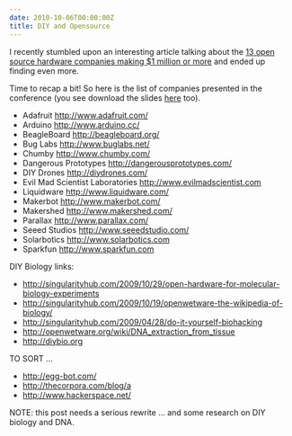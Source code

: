 ```yaml
---
date: 2010-10-06T00:00:00Z
title: DIY and Opensource
---
```


I recently stumbled upon an interesting article talking about the [13 open source hardware companies making $1 million or more](http://singularityhub.com/2010/05/10/13-open-source-hardware-companies-making-1-million-or-more-video/) and ended up finding even more.

Time to recap a bit! So here is the list of companies presented in the conference (you see download the slides <a href="http://www.adafruit.com/pt/fooeastignite2010.pdf">here</a> too).

* Adafruit <http://www.adafruit.com/>
* Arduino <http://www.arduino.cc/>
* BeagleBoard <http://beagleboard.org/>
* Bug Labs <http://www.buglabs.net/>
* Chumby <http://www.chumby.com/>
* Dangerous Prototypes <http://dangerousprototypes.com/>
* DIY Drones <http://diydrones.com/>
* Evil Mad Scientist Laboratories <http://www.evilmadscientist.com>
* Liquidware <http://www.liquidware.com/>
* Makerbot <http://www.makerbot.com/>
* Makershed <http://www.makershed.com/>
* Parallax <http://www.parallax.com/>
* Seeed Studios <http://www.seeedstudio.com/>
* Solarbotics <http://www.solarbotics.com>
* Sparkfun <http://www.sparkfun.com>

DIY Biology links:

* <http://singularityhub.com/2009/10/29/open-hardware-for-molecular-biology-experiments>
* <http://singularityhub.com/2009/10/19/openwetware-the-wikipedia-of-biology/>
* <http://singularityhub.com/2009/04/28/do-it-yourself-biohacking>
* <http://openwetware.org/wiki/DNA_extraction_from_tissue>
* <http://diybio.org>

TO SORT ... 

* <http://egg-bot.com/>
* <http://thecorpora.com/blog/a>
* <http://www.hackerspace.net/>

NOTE: this post needs a serious rewrite ... and some research on DIY biology and DNA.
